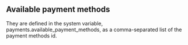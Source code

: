 ## Available payment methods

They are defined in the system variable, payments.available_payment_methods, as
a comma-separated list of the payment methods id.

